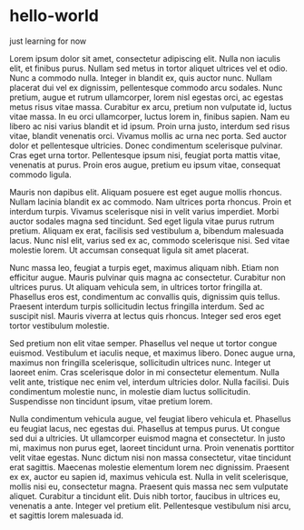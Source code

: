 # hello-world
just learning for now





Lorem ipsum dolor sit amet, consectetur adipiscing elit. Nulla non iaculis elit, et finibus purus. Nullam sed metus in tortor aliquet ultrices vel et odio. Nunc a commodo nulla. Integer in blandit ex, quis auctor nunc. Nullam placerat dui vel ex dignissim, pellentesque commodo arcu sodales. Nunc pretium, augue et rutrum ullamcorper, lorem nisl egestas orci, ac egestas metus risus vitae massa. Curabitur ex arcu, pretium non vulputate id, luctus vitae massa. In eu orci ullamcorper, luctus lorem in, finibus sapien. Nam eu libero ac nisi varius blandit et id ipsum. Proin urna justo, interdum sed risus vitae, blandit venenatis orci. Vivamus mollis ac urna nec porta. Sed auctor dolor et pellentesque ultricies. Donec condimentum scelerisque pulvinar. Cras eget urna tortor. Pellentesque ipsum nisi, feugiat porta mattis vitae, venenatis at purus. Proin eros augue, pretium eu ipsum vitae, consequat commodo ligula.

Mauris non dapibus elit. Aliquam posuere est eget augue mollis rhoncus. Nullam lacinia blandit ex ac commodo. Nam ultrices porta rhoncus. Proin et interdum turpis. Vivamus scelerisque nisi in velit varius imperdiet. Morbi auctor sodales magna sed tincidunt. Sed eget ligula vitae purus rutrum pretium. Aliquam ex erat, facilisis sed vestibulum a, bibendum malesuada lacus. Nunc nisl elit, varius sed ex ac, commodo scelerisque nisi. Sed vitae molestie lorem. Ut accumsan consequat ligula sit amet placerat.

Nunc massa leo, feugiat a turpis eget, maximus aliquam nibh. Etiam non efficitur augue. Mauris pulvinar quis magna ac consectetur. Curabitur non ultrices purus. Ut aliquam vehicula sem, in ultrices tortor fringilla at. Phasellus eros est, condimentum ac convallis quis, dignissim quis tellus. Praesent interdum turpis sollicitudin lectus fringilla interdum. Sed ac suscipit nisl. Mauris viverra at lectus quis rhoncus. Integer sed eros eget tortor vestibulum molestie.

Sed pretium non elit vitae semper. Phasellus vel neque ut tortor congue euismod. Vestibulum et iaculis neque, et maximus libero. Donec augue urna, maximus non fringilla scelerisque, sollicitudin ultrices nunc. Integer ut laoreet enim. Cras scelerisque dolor in mi consectetur elementum. Nulla velit ante, tristique nec enim vel, interdum ultricies dolor. Nulla facilisi. Duis condimentum molestie nunc, in molestie diam luctus sollicitudin. Suspendisse non tincidunt ipsum, vitae pretium lorem.

Nulla condimentum vehicula augue, vel feugiat libero vehicula et. Phasellus eu feugiat lacus, nec egestas dui. Phasellus at tempus purus. Ut congue sed dui a ultricies. Ut ullamcorper euismod magna et consectetur. In justo mi, maximus non purus eget, laoreet tincidunt urna. Proin venenatis porttitor velit vitae egestas. Nunc dictum nisi non massa consectetur, vitae tincidunt erat sagittis. Maecenas molestie elementum lorem nec dignissim. Praesent ex ex, auctor eu sapien id, maximus vehicula est. Nulla in velit scelerisque, mollis nisi eu, consectetur magna. Praesent quis massa nec sem vulputate aliquet. Curabitur a tincidunt elit. Duis nibh tortor, faucibus in ultrices eu, venenatis a ante. Integer vel pretium elit. Pellentesque vestibulum nisi arcu, et sagittis lorem malesuada id.
